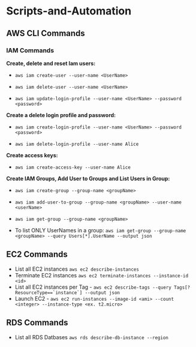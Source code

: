# Scripts-and-Automation

## AWS CLI Commands

### IAM Commands

**Create, delete and reset Iam users:**

- ``aws iam create-user --user-name <UserName>``

- ``aws iam delete-user --user-name <UserName>``

- ``aws iam update-login-profile --user-name <UserName> --password <password>``

**Create a delete login profile and password:**

- ``aws iam create-login-profile --user-name <UserName> --password <password>``

- ``aws iam delete-login-profile --user-name Alice``

**Create access keys:**

- ``aws iam create-access-key --user-name Alice``

**Create IAM Groups, Add User to Groups and List Users in Group:**

- ``aws iam create-group --group-name <groupName>``

- ``aws iam add-user-to-group --group-name <groupName> --user-name <userName>``

- ``aws iam get-group --group-name <groupName>``

- To list ONLY UserNames in a group: ``aws iam get-group --group-name <groupName> --query Users[*].UserName --output json``

## EC2 Commands
- List all EC2 instances ``aws ec2 describe-instances``
- Terminate EC2 instances ``aws ec2 terminate-instances --instance-id <id>``
- List all EC2 instances per Tag - ``aws ec2 describe-tags --query Tags[?ResourceType==`instance`] --output json``
- Launch EC2 - ``aws ec2 run-instances --image-id <ami> --count <integer> --instance-type <ex. t2.micro>``


## RDS Commands
- List all RDS Datbases ``aws rds describe-db-instance --region``


